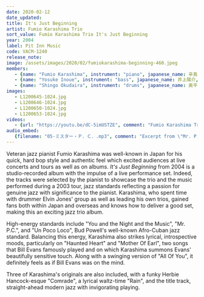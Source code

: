 ```yaml
---
date: 2020-02-12
date_updated: 
title: It's Just Beginning
artist: Fumio Karashima Trio
sort_value: Fumio Karashima Trio It's Just Beginning
year: 2004
label: Pit Inn Music
code: VACM-1240
release_note: 
image: /assets/images/2020/02/fumiokarashima-beginning-460.jpeg
members:
   - {name: "Fumio Karashima", instrument: "piano", japanese_name: 辛島文雄, url: "http://www.pit-inn.com/karashima/en/"}
   - {name: "Yosuke Inoue", instrument: "bass", japanese_name: 井上陽介, url: "http://yosukeinouejazz.sakura.ne.jp/"}
   - {name: "Shingo Okudaira", instrument: "drums", japanese_name: 奥平慎吾, url: "http://www.pit-inn.com/okudaira/"}
images: 
   - L1200645-1024.jpg
   - L1200646-1024.jpg
   - L1200650-1024.jpg
   - L1200653-1024.jpg
videos: 
   - {url: "https://youtu.be/dC-5imUSTZE", comment: "Fumio Karashima Trio performing \"You and the Night and the Music\", the first track on this album"}
audio_embed:
   {filename: "05-ミスター・Ｐ．Ｃ．.mp3", comment: "Excerpt from \"Mr. P.C.\", the fifth track on this album:"}
---
```


Veteran jazz pianist Fumio Karashima was well-known in Japan for his quick, hard bop style and authentic feel which excited audiences at live concerts and tours as well as on albums. *It's Just Beginning* from 2004 is a studio-recorded album with the impulse of a live performance set. Indeed, the tracks were selected by the pianist to showcase the trio and the music performed during a 2003 tour, jazz standards reflecting a passion for genuine jazz with significance to the pianist. Karashima, who spent time with drummer Elvin Jones' group as well as leading his own trios, gained fans both within Japan and overseas and knows how to deliver a good set, making this an exciting jazz trio album.

High-energy standards include "You and the Night and the Music", "Mr. P.C.", and "Un Poco Loco", Bud Powell's well-known Afro-Cuban jazz standard. Balancing this energy, Karashima also strikes lyrical, introspective moods, particularly on "Haunted Heart" and "Mother Of Earl", two songs that Bill Evans famously played and on which Karashima summons Evans' beautifully sensitive touch. Along with a swinging version of "All Of You", it definitely feels as if Bill Evans was on the mind.

Three of Karashima's originals are also included, with a funky Herbie Hancock-esque "Comrade", a lyrical waltz-time "Rain", and the title track, straight-ahead modern jazz with invigorating playing.
